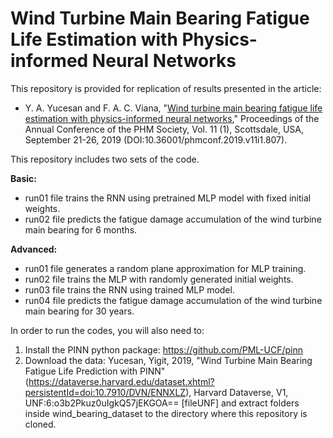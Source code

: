 # Wind Turbine Main Bearing Fatigue Life Estimation with Physics-informed Neural Networks

This repository is provided for replication of results presented in the article:

- Y. A. Yucesan and F. A. C. Viana, "[Wind turbine main bearing fatigue life estimation with physics-informed neural networks](http://phmpapers.org/index.php/phmconf/article/view/807)," Proceedings of the Annual Conference of the PHM Society, Vol. 11 (1), Scottsdale, USA, September 21-26, 2019 (DOI:10.36001/phmconf.2019.v11i1.807).

This repository includes two sets of the code.

**Basic:**
- run01 file trains the RNN using pretrained MLP model with fixed initial weights.
- run02 file predicts the fatigue damage accumulation of the wind turbine main bearing for 6 months.

**Advanced:**
- run01 file generates a random plane approximation for MLP training.
- run02 file trains the MLP with randomly generated initial weights.
- run03 file trains the RNN using trained MLP model.
- run04 file predicts the fatigue damage accumulation of the wind turbine main bearing for 30 years.

In order to run the codes, you will also need to:
1. Install the PINN python package: https://github.com/PML-UCF/pinn
2. Download the data:
Yucesan, Yigit, 2019, "Wind Turbine Main Bearing Fatigue Life Prediction with PINN" (https://dataverse.harvard.edu/dataset.xhtml?persistentId=doi:10.7910/DVN/ENNXLZ), Harvard Dataverse, V1, UNF:6:o3b2Pkuz0uIgkQ57jEKGOA== [fileUNF]
and extract folders inside wind_bearing_dataset to the directory where this repository is cloned.
